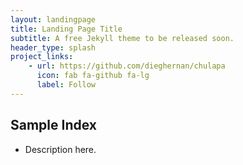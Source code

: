 ```yaml
---
layout: landingpage
title: Landing Page Title
subtitle: A free Jekyll theme to be released soon.
header_type: splash
project_links:
    - url: https://github.com/dieghernan/chulapa
      icon: fab fa-github fa-lg
      label: Follow
---
```


## Sample Index
- Description here.
